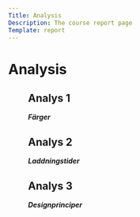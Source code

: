 ```yaml
---
Title: Analysis
Description: The course report page
Template: report
---
```


Analysis
==========================

<figure class="kmom-box project">
<h2 class="reportsheadline">Analys 1</h2>
<em><strong>Färger</strong></em>
<a class="arrowreportlink" href="analysis/colors" aria-label="logo">
<i class="far fa-arrow-alt-circle-right"></i>
</a>
</figure>

<figure class="kmom-box project">
<h2 class="reportsheadline">Analys 2</h2>
<em><strong>Laddningstider</strong></em>
<a class="arrowreportlink" href="analysis/load" aria-label="logo">
<i class="far fa-arrow-alt-circle-right"></i>
</a>
</figure>

<figure class="kmom-box project">
<h2 class="reportsheadline">Analys 3</h2>
<em><strong>Designprinciper</strong></em>
<a class="arrowreportlink" href="analysis/designprinciper" aria-label="logo">
<i class="far fa-arrow-alt-circle-right"></i>
</a>
</figure>
